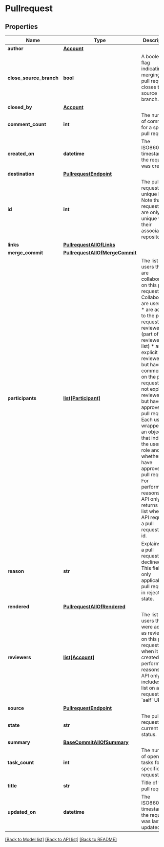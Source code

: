 # Pullrequest

## Properties
Name | Type | Description | Notes
------------ | ------------- | ------------- | -------------
**author** | [**Account**](Account.md) |  | [optional] 
**close_source_branch** | **bool** | A boolean flag indicating if merging the pull request closes the source branch. | [optional] 
**closed_by** | [**Account**](Account.md) |  | [optional] 
**comment_count** | **int** | The number of comments for a specific pull request. | [optional] 
**created_on** | **datetime** | The ISO8601 timestamp the request was created. | [optional] 
**destination** | [**PullrequestEndpoint**](PullrequestEndpoint.md) |  | [optional] 
**id** | **int** | The pull request&#39;s unique ID. Note that pull request IDs are only unique within their associated repository. | [optional] 
**links** | [**PullrequestAllOfLinks**](PullrequestAllOfLinks.md) |  | [optional] 
**merge_commit** | [**PullrequestAllOfMergeCommit**](PullrequestAllOfMergeCommit.md) |  | [optional] 
**participants** | [**list[Participant]**](Participant.md) |         The list of users that are collaborating on this pull request.         Collaborators are user that:          * are added to the pull request as a reviewer (part of the reviewers           list)         * are not explicit reviewers, but have commented on the pull request         * are not explicit reviewers, but have approved the pull request          Each user is wrapped in an object that indicates the user&#39;s role and         whether they have approved the pull request. For performance reasons,         the API only returns this list when an API requests a pull request by         id.          | [optional] 
**reason** | **str** | Explains why a pull request was declined. This field is only applicable to pull requests in rejected state. | [optional] 
**rendered** | [**PullrequestAllOfRendered**](PullrequestAllOfRendered.md) |  | [optional] 
**reviewers** | [**list[Account]**](Account.md) | The list of users that were added as reviewers on this pull request when it was created. For performance reasons, the API only includes this list on a pull request&#39;s &#x60;self&#x60; URL. | [optional] 
**source** | [**PullrequestEndpoint**](PullrequestEndpoint.md) |  | [optional] 
**state** | **str** | The pull request&#39;s current status. | [optional] 
**summary** | [**BaseCommitAllOfSummary**](BaseCommitAllOfSummary.md) |  | [optional] 
**task_count** | **int** | The number of open tasks for a specific pull request. | [optional] 
**title** | **str** | Title of the pull request. | [optional] 
**updated_on** | **datetime** | The ISO8601 timestamp the request was last updated. | [optional] 

[[Back to Model list]](../README.md#documentation-for-models) [[Back to API list]](../README.md#documentation-for-api-endpoints) [[Back to README]](../README.md)



